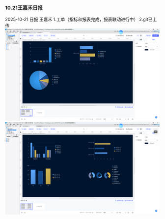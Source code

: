### 10.21王嘉禾日报
2025-10-21 日报 王嘉禾
1.工单（指标和报表完成，报表联动进行中）
2.git已上传
![img_3.png](img_3.png)
![img_4.png](img_4.png)